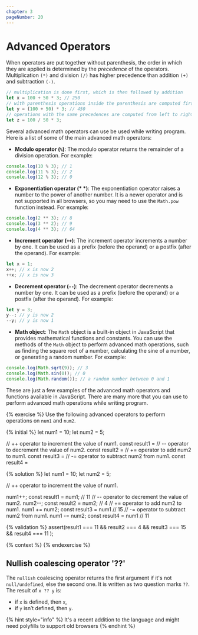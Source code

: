 ```yaml
---
chapter: 3
pageNumber: 20
---
```

# Advanced Operators

When operators are put together without parenthesis, the order in which they are applied is determined by the _precedence_ of the operators. Multiplication `(*)` and division `(/)` has higher precedence than addition `(+)` and subtraction `(-)`.

```javascript
// multiplication is done first, which is then followed by addition
let x = 100 + 50 * 3; // 250
// with parenthesis operations inside the parenthesis are computed first
let y = (100 + 50) * 3; // 450
// operations with the same precedences are computed from left to right
let z = 100 / 50 * 3;
```

Several advanced math operators can use be used while writing program. Here is a list of some of the main advanced math operators:

* **Modulo operator (`%`)**: The modulo operator returns the remainder of a division operation. For example:

```javascript
console.log(10 % 3); // 1
console.log(11 % 3); // 2
console.log(12 % 3); // 0
```

* **Exponentiation operator (\* *)**: The exponentiation operator raises a number to the power of another number. It is a newer operator and is not supported in all browsers, so you may need to use the `Math.pow` function instead. For example:

```javascript
console.log(2 ** 3); // 8
console.log(3 ** 2); // 9
console.log(4 ** 3); // 64
```

* **Increment operator (`++`)**: The increment operator increments a number by one. It can be used as a prefix (before the operand) or a postfix (after the operand). For example:

```javascript
let x = 1;
x++; // x is now 2
++x; // x is now 3
```

* **Decrement operator (`--`)**: The decrement operator decrements a number by one. It can be used as a prefix (before the operand) or a postfix (after the operand). For example:

```javascript
let y = 3;
y--; // y is now 2
--y; // y is now 1
```

* **Math object**: The `Math` object is a built-in object in JavaScript that provides mathematical functions and constants. You can use the methods of the `Math` object to perform advanced math operations, such as finding the square root of a number, calculating the sine of a number, or generating a random number. For example:

```javascript
console.log(Math.sqrt(9)); // 3
console.log(Math.sin(0)); // 0
console.log(Math.random()); // a random number between 0 and 1
```

These are just a few examples of the advanced math operators and functions available in JavaScript. There are many more that you can use to perform advanced math operations while writing program.

{% exercise %}
Use the following advanced operators to perform operations on `num1` and `num2`.

{% initial %}
let num1 = 10;
let num2 = 5;

// ++ operator to increment the value of num1.
const result1 =
// -- operator to decrement the value of num2.
const result2 =
//  += operator to add num2 to num1.
const result3 =
// -= operator to subtract num2 from num1.
const result4 =

{% solution %}
let num1 = 10;
let num2 = 5;

// ++ operator to increment the value of num1.

num1++;
const result1 = num1; // 11
// -- operator to decrement the value of num2.
num2--;
const result2 = num2; // 4
//  += operator to add num2 to num1.
num1 += num2;
const result3 = num1 // 15
// -= operator to subtract num2 from num1.
num1 -= num2;
const result4 = num1 // 11

{% validation %}
assert(result1 === 11 && result2 === 4 && result3 === 15 && result4 === 11 );

{% context %}
{% endexercise %}

## Nullish coalescing operator '??'

The `nullish` coalescing operator returns the first argument if it's not `null/undefined`, else the second one. It is written as two question marks `??`. The result of `x ?? y` is:

* if `x` is defined, then `x`,
* if `y` isn’t defined, then `y`.

{% hint style="info" %}
It's a recent addition to the language and might need polyfills to support old browsers
{% endhint %}
